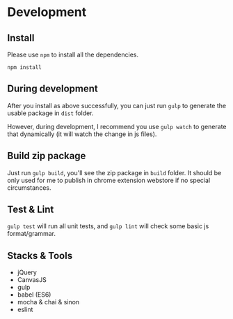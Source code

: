 # Development 

## Install
Please use `npm` to install all the dependencies.
```
npm install
```

## During development
After you install as above successfully, you can just run `gulp` to generate the usable package in `dist` folder. 

However, during development, I recommend you use `gulp watch` to generate that dynamically (it will watch the change in js files).

## Build zip package
Just run `gulp build`, you'll see the zip package in `build` folder. It should be only used for me to publish in chrome extension webstore if no special circumstances. 

## Test & Lint
`gulp test` will run all unit tests, and `gulp lint` will check some basic js format/grammar. 

## Stacks & Tools
 - jQuery
 - CanvasJS
 - gulp
 - babel (ES6)
 - mocha & chai & sinon
 - eslint
 
  
